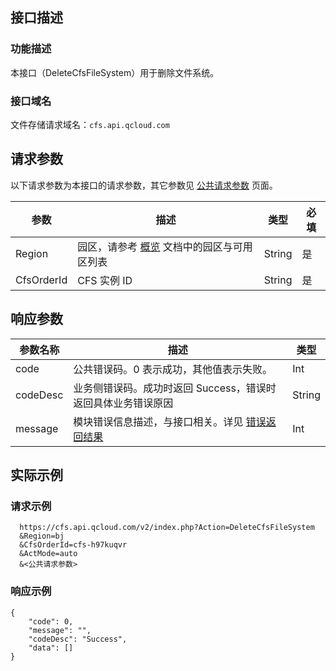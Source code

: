 
## 接口描述
### 功能描述
本接口（DeleteCfsFileSystem）用于删除文件系统。

### 接口域名
文件存储请求域名：`cfs.api.qcloud.com`

## 请求参数
以下请求参数为本接口的请求参数，其它参数见 [公共请求参数](https://cloud.tencent.com/document/product/582/13227) 页面。

|    参数    |                    描述                      | 类型  |   必填 |  
|------------|------|--------|------------------------------------------------|
| Region     |   园区，请参考 [概览](https://cloud.tencent.com/document/product/582/13225) 文档中的园区与可用区列表 |String |是   | 
| CfsOrderId |   CFS 实例 ID                                      | String |是   |



## 响应参数

| 参数名称 |  描述 |类型 |
|----------|------|------|
|    code      | 公共错误码。0 表示成功，其他值表示失败。     |  Int   | 
|    codeDesc   |  业务侧错误码。成功时返回 Success，错误时返回具体业务错误原因     | String   | 
|    message      |  模块错误信息描述，与接口相关。详见 [错误返回结果](https://cloud.tencent.com/document/product/582/13234)     | Int   | 


## 实际示例 

### 请求示例

```
  https://cfs.api.qcloud.com/v2/index.php?Action=DeleteCfsFileSystem
  &Region=bj
  &CfsOrderId=cfs-h97kuqvr
  &ActMode=auto
  &<公共请求参数>
```

### 响应示例

```
{
    "code": 0,
    "message": "",
    "codeDesc": "Success",
    "data": []
}

```




